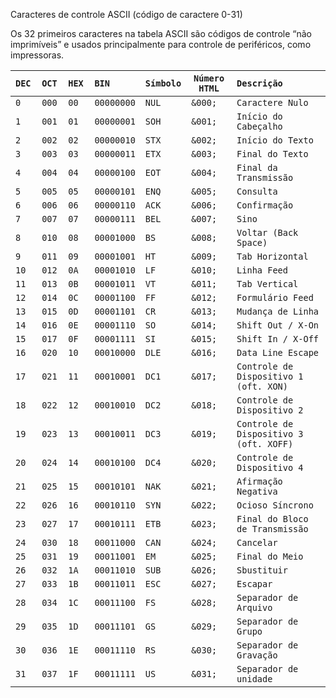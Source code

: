 ﻿Caracteres de controle ASCII (código de caractere 0-31)

Os 32 primeiros caracteres na tabela ASCII são códigos de controle “não imprimíveis” e usados principalmente para controle de periféricos, como impressoras.

|` DEC  `|` OCT  `|` HEX  `|` BIN      `|` Símbolo `|` Número HTML `|` Descrição                             `|
| ---- | ---- | ---- | -------- | ------- | ----------- | ------------------------------------- |
|` 0    `|` 000  `|` 00   `|` 00000000 `|` NUL     `|` &000;    `|` Caractere Nulo                          `|
|` 1    `|` 001  `|` 01   `|` 00000001 `|` SOH     `|` &001;      `|` Início do Cabeçalho                   `|
|` 2    `|` 002  `|` 02   `|` 00000010 `|` STX     `|` &002;      `|` Início do Texto                       `|
|` 3    `|` 003  `|` 03   `|` 00000011 `|` ETX     `|` &003;      `|` Final do Texto                        `|
|` 4    `|` 004  `|` 04   `|` 00000100 `|` EOT     `|` &004;      `|` Final da Transmissão                  `|
|` 5    `|` 005  `|` 05   `|` 00000101 `|` ENQ     `|` &005;      `|` Consulta                              `|
|` 6    `|` 006  `|` 06   `|` 00000110 `|` ACK     `|` &006;      `|` Confirmação                           `|
|` 7    `|` 007  `|` 07   `|` 00000111 `|` BEL     `|` &007;      `|` Sino                                  `|
|` 8    `|` 010  `|` 08   `|` 00001000 `|` BS      `|` &008;      `|` Voltar (Back Space)                   `|
|` 9    `|` 011  `|` 09   `|` 00001001 `|` HT      `|` &009;      `|` Tab Horizontal                        `|
|` 10   `|` 012  `|` 0A   `|` 00001010 `|` LF      `|` &010;      `|` Linha Feed                            `|
|` 11   `|` 013  `|` 0B   `|` 00001011 `|` VT      `|` &011;      `|` Tab Vertical                          `|
|` 12   `|` 014  `|` 0C   `|` 00001100 `|` FF      `|` &012;      `|` Formulário Feed                       `|
|` 13   `|` 015  `|` 0D   `|` 00001101 `|` CR      `|` &013;      `|` Mudança de Linha                      `|
|` 14   `|` 016  `|` 0E   `|` 00001110 `|` SO      `|` &014;      `|` Shift Out / X-On                      `|
|` 15   `|` 017  `|` 0F   `|` 00001111 `|` SI      `|` &015;      `|` Shift In / X-Off                      `|
|` 16   `|` 020  `|` 10   `|` 00010000 `|` DLE     `|` &016;      `|` Data Line Escape                      `|
|` 17   `|` 021  `|` 11   `|` 00010001 `|` DC1     `|` &017;      `|` Controle de Dispositivo 1 (oft. XON)  `|
|` 18   `|` 022  `|` 12   `|` 00010010 `|` DC2     `|` &018;      `|` Controle de Dispositivo 2             `|
|` 19   `|` 023  `|` 13   `|` 00010011 `|` DC3     `|` &019;      `|` Controle de Dispositivo 3 (oft. XOFF) `|
|` 20   `|` 024  `|` 14   `|` 00010100 `|` DC4     `|` &020;      `|` Controle de Dispositivo 4             `|
|` 21   `|` 025  `|` 15   `|` 00010101 `|` NAK     `|` &021;      `|` Afirmação Negativa                    `|
|` 22   `|` 026  `|` 16   `|` 00010110 `|` SYN     `|` &022;      `|` Ocioso Síncrono                       `|
|` 23   `|` 027  `|` 17   `|` 00010111 `|` ETB     `|` &023;      `|` Final do Bloco de Transmissão         `|
|` 24   `|` 030  `|` 18   `|` 00011000 `|` CAN     `|` &024;      `|` Cancelar                              `|
|` 25   `|` 031  `|` 19   `|` 00011001 `|` EM      `|` &025;      `|` Final do Meio                         `|
|` 26   `|` 032  `|` 1A   `|` 00011010 `|` SUB     `|` &026;      `|` Sbustituir                            `|
|` 27   `|` 033  `|` 1B   `|` 00011011 `|` ESC     `|` &027;      `|` Escapar                               `|
|` 28   `|` 034  `|` 1C   `|` 00011100 `|` FS      `|` &028;      `|` Separador de Arquivo                  `|
|` 29   `|` 035  `|` 1D   `|` 00011101 `|` GS      `|` &029;      `|` Separador de Grupo                    `|
|` 30   `|` 036  `|` 1E   `|` 00011110 `|` RS      `|` &030;      `|` Separador de Gravação                 `|
|` 31   `|` 037  `|` 1F   `|` 00011111 `|` US      `|` &031;      `|` Separador de unidade                  `|`

